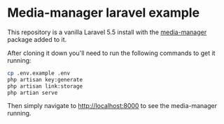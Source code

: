 # Media-manager laravel example
This repository is a vanilla Laravel 5.5 install with the [media-manager](https://github.com/talvbansal/media-manager) package added to it.

After cloning it down you'll need to run the following commands to get it running:

```bash
cp .env.example .env
php artisan key:generate
php artisan link:storage
php artian serve
```

Then simply navigate to [http://localhost:8000](http://localhost:8000) to see the media-manager running.